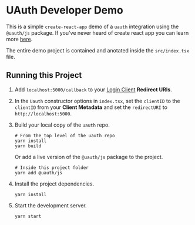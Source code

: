 # UAuth Developer Demo

This is a simple `create-react-app` demo of a `uauth` integration using the `@uauth/js` package. If you've never heard of create react app you can learn more [here](https://create-react-app.dev).

The entire demo project is contained and anotated inside the `src/index.tsx` file.

## Running this Project

1. Add `localhost:5000/callback` to your [Login Client](https://dashboard.auth.unstoppabledomains.com/) **Redirect URIs**.

2. In the `Uauth` constructor options in `index.tsx`, set the `clientID` to the `clientID` from your **Client Metadata** and set the `redirectURI` to `http://localhost:5000`.
3. Build your local copy of the `uauth` repo.

   ```shell
   # From the top level of the uauth repo
   yarn install
   yarn build
   ```

   Or add a live version of the `@uauth/js` package to the project.

   ```shell
   # Inside this project folder
   yarn add @uauth/js
   ```

4. Install the project dependencies.

   ```shell
   yarn install
   ```

5. Start the development server.
   ```shell
   yarn start
   ```
